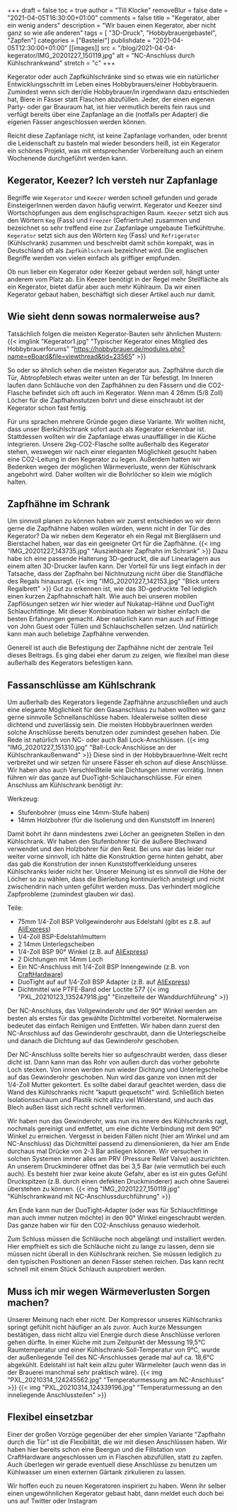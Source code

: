 +++
draft = false
toc = true
author = "Till Klocke"
removeBlur = false
date = "2021-04-05T16:30:00+01:00"
comments = false
title = "Kegerator, aber ein wenig anders"
description = "Wir bauen einen Kegerator, aber nicht ganz so wie alle anderen"
tags = [ "3D-Druck", "Hobbybrauergebastel", "Zapfen"]
categories = ["Bastelei"]
publishdate = "2021-04-05T12:30:00+01:00"
[[images]]
  src = "/blog/2021-04-04-kegerator/IMG_20201227_150119.jpg"
  alt = "NC-Anschluss durch Kühlschrankwand"
  stretch = "c"
+++

Kegerator oder auch Zapfkühlschränke sind so etwas wie ein natürlicher Entwicklungsschritt im Leben
eines Hobbybrauers/einer Hobbybrauerin. Zumindest wenn sich der/die Hobbybrauer/in irgendwann dazu 
entschieden hat, Biere in
Fässer statt Flaschen abzufüllen. Jeder, der einen eigenen Party- oder gar Brauraum hat, ist hier 
vermutlich bereits fein raus und verfügt bereits über eine Zapfanlage an die (notfalls per Adapter)
die eigenen Fässer angeschlossen werden können.

Reicht diese Zapfanlage nicht, ist keine Zapfanlage vorhanden, oder brennt die Leidenschaft 
zu basteln mal wieder besonders heiß, ist
ein Kegerator ein schönes Projekt, was mit entsprechender Vorbereitung auch an einem Wochenende
durchgeführt werden kann.

## Kegerator, Keezer? Ich versteh nur Zapfanlage

Begriffe wie `Kegerator` und `Keezer` werden schnell gefunden und gerade EinsteigerInnen werden davon
häufig verwirrt. Kegerator und Keezer sind Wortschöpfungen aus dem englischsprachigen Raum. `Keezer`
setzt sich aus den Wörtern `Keg` (Fass) und `Freezer` (Gefriertruhe) zusammen und bezeichnet so sehr 
treffend eine zur Zapfanlage umgebaute Tiefkühltruhe.
`Kegerator` setzt sich aus den Wörtern `Keg` (Fass) und `Refrigerator` (Kühlschrank) zusammen und 
beschreibt damit schön kompakt, was in Deutschland oft als `Zapfkühlschrank` bezeichnet wird.
Die englischen Begriffe werden von vielen einfach als griffiger empfunden.

Ob nun lieber ein Kegerator oder Keezer gebaut werden soll, hängt unter anderem vom Platz ab. Ein Keezer
benötigt in der Regel mehr Stellfläche als ein Kegerator, bietet dafür aber auch mehr Kühlraum. Da wir
einen Kegerator gebaut haben, beschäftigt sich dieser Artikel auch nur damit.

## Wie sieht denn sowas normalerweise aus?

Tatsächlich folgen die meisten Kegerator-Bauten sehr ähnlichen Mustern:
{{< imglink "Kegerator1.jpg" "Typischer Kegerator eines Mitglied des Hobbybrauerforums" "https://hobbybrauer.de/modules.php?name=eBoard&file=viewthread&tid=23565" >}}

So oder so ähnlich sehen die meisten Kegerator aus. Zapfhähne durch die Tür, Abtropfeblech etwas 
weiter unten an der Tür befestigt. Im Inneren laufen dann Schläuche von den Zapfhähnen zu den Fässern
und die CO2-Flasche befindet sich oft auch im Kegerator. Wenn man 4 26mm (5/8 Zoll) Löcher für die
Zapfhahnstutzen bohrt und diese einschraubt ist der Kegerator schon fast fertig.

Für uns sprachen mehrere Gründe gegen diese Variante. Wir wollten nicht, dass unser Bierkühlschrank 
sofort auch als Kegerator erkennbar ist. Stattdessen wollten wir die Zapfanlage etwas unauffälliger 
in die Küche integrieren. Unsere 2kg-CO2-Flasche sollte außerhalb des Kegerator stehen, weswegen wir
nach einer eleganten Möglichkeit gesucht haben eine CO2-Leitung in den Kegerator zu legen. Außerdem
hatten wir Bedenken wegen der möglichen Wärmeverluste, wenn der Kühlschrank angebohrt wird. Daher
wollten wir die Bohrlöcher so klein wie möglich halten.

## Zapfhähne im Schrank

Um sinnvoll planen zu können haben wir zuerst entschieden wo wir denn gerne die Zapfhähne haben wollen 
würden, wenn nicht in der Tür des Kegerator? Da wir neben dem Kegerator eh ein Regal mit Biergläsern
und Bierstachel haben, war das ein geeigneter Ort für die Zapfhähne.
{{< img "IMG_20201227_143735.jpg" "Ausziehbarer Zapfhahn im Schrank" >}}
Dazu habe ich eine passende Halterung 3D-gedruckt, die auf Linearlagern aus einem alten 3D-Drucker
laufen kann. Der Vorteil für uns liegt einfach in der Tatsache, dass der Zapfhahn bei Nichtnutzung
nicht über die Standfläche des Regals hinausragt.
{{< img "IMG_20201227_142153.jpg" "Blick unters Regalbrett" >}}
Gut zu erkennen ist, wie das 3D-gedruckte Teil lediglich einen kurzen Zapfhahnschaft hält. Wie auch
bei unseren mobilen Zapflösungen setzen wir hier wieder auf Nukatap-Hähne und DuoTight Schlauchfittinge.
Mit dieser Kombination haben wir bisher einfach die besten Erfahrungen gemacht. Aber natürlich kann
man auch auf Fittinge von John Guest oder Tüllen und Schlauchschellen setzen. Und natürlich kann man
auch beliebige Zapfhähne verwenden.

Generell ist auch die Befestigung der Zapfhähne nicht der zentrale Teil dieses Beitrags. Es ging dabei
eher darum zu zeigen, wie flexibel man diese außerhalb des Kegerators befestigen kann.

## Fassanschlüsse am Kühlschrank

Um außerhalb des Kegerators liegende Zapfhähne anzuschließen und auch eine elegante Möglichkeit für 
den Gasanschluss zu haben wollten wir ganz gerne sinnvolle Schnellanschlüsse haben. Idealerweise sollten
diese dichtend und zuverlässig sein. Die meisten HobbybrauerInnen werden solche Anschlüsse bereits 
benutzen oder zumindest gesehen haben. Die Rede ist natürlich von NC- oder auch Ball Lock-Anschlüssen.
{{< img "IMG_20201227_151310.jpg" "Ball-Lock-Anschlüsse an der Kühlschrankaußenwand" >}}
Diese sind in der HobbybrauerInne-Welt recht verbreitet und wir setzen für unsere Fässer eh 
schon auf diese
Anschlüsse. Wir haben also auch Verschleißteile wie Dichtungen immer vorrätig.
Innen führen wir das ganze auf DuoTight-Schlauchanschlüsse. Für einen Anschluss am Kühlschrank
benötigt ihr:

Werkzeug:
* Stufenbohrer (muss eine 14mm-Stufe haben)
* 14mm Holzbohrer (für die Isolierung und den Kunststoff im Inneren)

Damit bohrt ihr dann mindestens zwei Löcher an geeigneten Stellen in den Kühlschrank. Wir haben
den Stufenbohrer für die äußere Blechwand verwendet und den Holzbohrer für den Rest.
Bei uns war das leider nur weiter vorne sinnvoll, ich hätte die Konstruktion gerne hinten
gehabt, aber das gab die Konstrution der innen Kunststoffverkleidung unseres Kühlschranks leider 
nicht her. Unserer Meinung ist es sinnvoll die Höhe der Löcher so zu wählen, dass die Bierleitung
kontinuierlich ansteigt und nicht zwischendrin nach unten geführt werden muss. Das verhindert mögliche
Zapfprobleme (zumindest glauben wir das).

Teile:
* 75mm 1/4-Zoll BSP Vollgewinderohr aus Edelstahl (gibt es z.B. auf [AliExpress](https://de.aliexpress.com/item/4000029628808.html?spm=a2g0s.9042311.0.0.27424c4dpdfJKV))
* 1/4-Zoll BSP-Edelstahlmuttern
* 2 14mm Unterlegscheiben
* 1/4-Zoll BSP 90° Winkel (z.B. auf [AliExpress](https://www.aliexpress.com/item/1-8-1-4-3-8-1-2-3-4-1-BSP-Female-Male-Thread-304/4000047311789.html?spm=a2g0s.9042311.0.0.27424c4dpdfJKV))
* 2 Dichtungen mit 14mm Loch
* Ein NC-Anschluss mit 1/4-Zoll BSP Innengewinde (z.B. von [CraftHardware](https://www.crafthardware.de/produkt/nc-ventil-adapter-1-4-bsp-ig/))
* DuoTight auf auf 1/4-Zoll BSP Adapter (z.B. auf [AliExpress](https://de.aliexpress.com/item/4001110805940.html?spm=a2g0s.9042311.0.0.27424c4daeZvx0))
* Dichtmittel wie PTFE-Band oder Loctite 577
{{< img "PXL_20210123_135247918.jpg" "Einzelteile der Wanddurchführung" >}}

Der NC-Anschluss, das Vollgewinderohr und der 90° Winkel werden am besten als erstes für
das gewählte Dichtmittel vorbereitet. Normalerweise bedeutet das einfach Reinigen und
Entfetten. Wir haben dann zuerst den NC-Anschluss auf das Gewinderohr geschraubt, dann die
Unterlegscheibe und danach die Dichtung auf das Gewinderohr geschoben.

Der NC-Anschluss sollte bereits hier so aufgeschraubt werden, dass dieser dicht ist. Dann kann man
das Rohr von außen durch das vorher gebohrte Loch stecken. Von innen werden nun wieder Dichtung
und Unterlegscheibe auf das Gewinderohr geschoben. Nun wird das ganze von innen mit der 1/4-Zoll
Mutter gekontert. Es sollte dabei darauf geachtet werden, dass die Wand des Kühlschranks nicht
"kaputt gequetscht" wird. Schließlich bieten Isolationsschaum und Plastik nicht allzu viel Widerstand,
und auch das Blech außen lässt sich recht schnell verformen.

Wir haben nun das Gewinderohr, was nun ins innere des Kühlschranks ragt, nochmals gereinigt und
entfettet, um eine dichte Verbindung mit dem 90° Winkel zu erreichen. Vergesst in beiden Fällen
nicht (hier am Winkel und am NC-Anschluss) das Dichtmittel passend zu dimensionieren, da hier am Ende
durchaus mal Drücke von 2-3 Bar anliegen können. Wir versuchen in solchen Systemen immer alles
am PRV (Pressure Relief Valve) auszurichten. An unserem Druckminderer öffnet das bei 3,5 Bar
(wie vermutlich bei euch auch). Es besteht hier zwar keine akute Gefahr, aber es ist ein gutes
Gefühl Druckspitzen (z.B. durch einen defekten Druckminderer) auch ohne Sauerei überstehen zu können.
{{< img "IMG_20201227_150119.jpg" "Kühlschrankwand mit NC-Anschlussdurchführung" >}}

Am Ende kann nun der DuoTight-Adapter (oder was für Schlauchfittinge man auch immer nutzen möchte)
in den 90° Winkel eingeschraubt werden. Das ganze haben wir für den CO2-Anschluss genauso wiederholt.

Zum Schluss müssen die Schläuche noch abgelängt und installiert werden. Hier empfhielt es sich
die Schläuche nicht zu lange zu lassen, denn sie müssen nicht überall in den Kühlschrank reichen.
Sie müssen lediglich zu den typischen Positionen an denen Fässer stehen reichen. Das kann recht 
schnell mit einem Stück Schlauch ausprobiert werden.

## Muss ich mir wegen Wärmeverlusten Sorgen machen?

Unserer Meinung nach eher nicht. Der Kompressor unseres Kühlschranks springt gefühlt nicht
häufiger an als zuvor. Auch kurze Messungen bestätigen, dass nicht allzu viel Energie durch
diese Anschlüsse verloren gehen dürfte. In einer Küche mit zum Zeitpunkt der Messung 19,5°C
Raumtemperatur und einer Kühlschrank-Soll-Temperatur von 9°C, wurde der außenliegende Teil
des NC-Anschlusses gerade mal auf ca. 18,6°C abgekühlt. Edelstahl ist halt kein allzu guter
Wärmeleiter (auch wenn das in der Brauerei manchmal sehr praktisch wäre).
{{< img "PXL_20210314_124245562.jpg" "Temperaturmessung am NC-Anschluss" >}}
{{< img "PXL_20210314_124339196.jpg" "Temperaturmessung an den inneliegende Anschlussteilen" >}}

## Flexibel einsetzbar

Einer der großen Vorzüge gegenüber der eher simplen Variante "Zapfhahn durch die Tür" ist
die Flexibilität, die wir mit diesen Anschlüssen haben. Wir haben hier bereits schon
eine Beergun und die Fillstation von CraftHardware angeschlossen um in Flaschen abzufüllen,
statt zu zapfen. Auch überlegen wir gerade eventuell diese Anschlüsse zu benutzen um Kühlwasser um 
einen externen Gärtank zirkulieren zu lassen.

Wir hoffen euch zu neuen Kegeratoren inspiriert zu haben. Wenn ihr selber einen ungewöhnlichen
Kegerator gebaut habt, dann meldet euch doch bei uns auf Twitter oder Instagram
